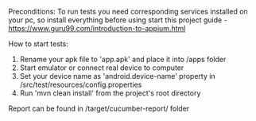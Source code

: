 Preconditions:
To run tests you need corresponding services installed on your pc, so install everything before using start this project
guide - https://www.guru99.com/introduction-to-appium.html

How to start tests:

1. Rename your apk file to 'app.apk' and place it into /apps folder
2. Start emulator or connect real device to computer
3. Set your device name as 'android.device-name' property in /src/test/resources/config.properties
4. Run 'mvn clean install' from the project's root directory

Report can be found in /target/cucumber-report/ folder